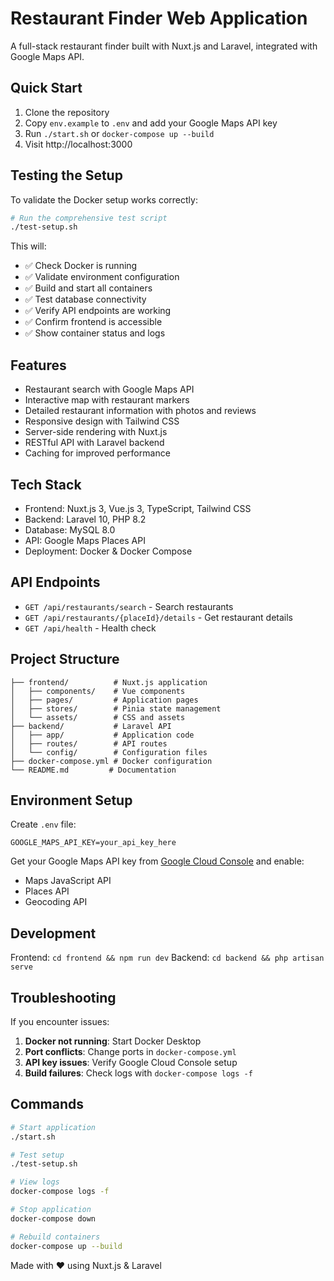 # Restaurant Finder Web Application

A full-stack restaurant finder built with Nuxt.js and Laravel, integrated with Google Maps API.

## Quick Start

1. Clone the repository
2. Copy `env.example` to `.env` and add your Google Maps API key
3. Run `./start.sh` or `docker-compose up --build`
4. Visit http://localhost:3000

## Testing the Setup

To validate the Docker setup works correctly:

```bash
# Run the comprehensive test script
./test-setup.sh
```

This will:
- ✅ Check Docker is running
- ✅ Validate environment configuration
- ✅ Build and start all containers
- ✅ Test database connectivity
- ✅ Verify API endpoints are working
- ✅ Confirm frontend is accessible
- ✅ Show container status and logs

## Features

- Restaurant search with Google Maps API
- Interactive map with restaurant markers  
- Detailed restaurant information with photos and reviews
- Responsive design with Tailwind CSS
- Server-side rendering with Nuxt.js
- RESTful API with Laravel backend
- Caching for improved performance

## Tech Stack

- Frontend: Nuxt.js 3, Vue.js 3, TypeScript, Tailwind CSS
- Backend: Laravel 10, PHP 8.2
- Database: MySQL 8.0
- API: Google Maps Places API
- Deployment: Docker & Docker Compose

## API Endpoints

- `GET /api/restaurants/search` - Search restaurants
- `GET /api/restaurants/{placeId}/details` - Get restaurant details
- `GET /api/health` - Health check

## Project Structure

```
├── frontend/          # Nuxt.js application
│   ├── components/    # Vue components
│   ├── pages/         # Application pages
│   ├── stores/        # Pinia state management
│   └── assets/        # CSS and assets
├── backend/           # Laravel API
│   ├── app/           # Application code
│   ├── routes/        # API routes
│   └── config/        # Configuration files
├── docker-compose.yml # Docker configuration
└── README.md         # Documentation
```

## Environment Setup

Create `.env` file:
```
GOOGLE_MAPS_API_KEY=your_api_key_here
```

Get your Google Maps API key from [Google Cloud Console](https://console.cloud.google.com/) and enable:
- Maps JavaScript API
- Places API  
- Geocoding API

## Development

Frontend: `cd frontend && npm run dev`
Backend: `cd backend && php artisan serve`

## Troubleshooting

If you encounter issues:

1. **Docker not running**: Start Docker Desktop
2. **Port conflicts**: Change ports in `docker-compose.yml`
3. **API key issues**: Verify Google Cloud Console setup
4. **Build failures**: Check logs with `docker-compose logs -f`

## Commands

```bash
# Start application
./start.sh

# Test setup
./test-setup.sh

# View logs
docker-compose logs -f

# Stop application
docker-compose down

# Rebuild containers
docker-compose up --build
```

Made with ❤️ using Nuxt.js & Laravel 